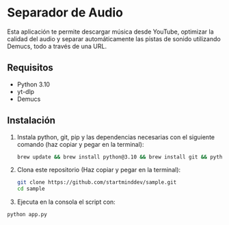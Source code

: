 # Separador de Audio

Esta aplicación te permite descargar música desde YouTube, optimizar la calidad del audio y separar automáticamente las pistas de sonido utilizando Demucs, todo a través de una URL.

## Requisitos

- Python 3.10
- yt-dlp
- Demucs

## Instalación

1. Instala python, git, pip y las dependencias necesarias con el siguiente comando (haz copiar y pegar en la terminal): 

    ```sh
    brew update && brew install python@3.10 && brew install git && python -m ensurepip --upgrade && brew install ffmpeg && pip install yt-dlp && pip install demucs
    ```

2. Clona este repositorio (Haz copiar y pegar en la terminal):

    ```sh
    git clone https://github.com/startminddev/sample.git
    cd sample
    ```

3. Ejecuta en la consola el script con:

```sh
python app.py
```